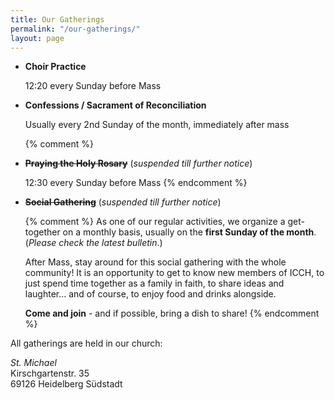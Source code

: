 ```yaml
---
title: Our Gatherings
permalink: "/our-gatherings/"
layout: page
---
```


- **Choir Practice**

  12:20 every Sunday before Mass

- **Confessions / Sacrament of Reconciliation**

  Usually every 2nd Sunday of the month, immediately after
  mass

  {% comment %} 
- **~~Praying the Holy Rosary~~** (_suspended till further notice_)

  12:30 every Sunday before Mass
   {% endcomment %}

- **~~Social Gathering~~** (_suspended till further notice_)

  {% comment %}
  As one of our regular activities, we organize a
  get-together on a monthly basis, usually on the **first
  Sunday of the month**. (*Please check the latest bulletin*.)

  After Mass, stay around for this social gathering with
  the whole community! It is an opportunity to get to know
  new members of ICCH, to just spend time together as a
  family in faith, to share ideas and laughter... and of
  course, to enjoy food and drinks alongside. 

  **Come and join** - and if possible, bring a dish to share!
{% endcomment %}

All gatherings are held in our church:

*St. Michael*<br />
Kirschgartenstr. 35<br />
69126 Heidelberg Südstadt<br />

